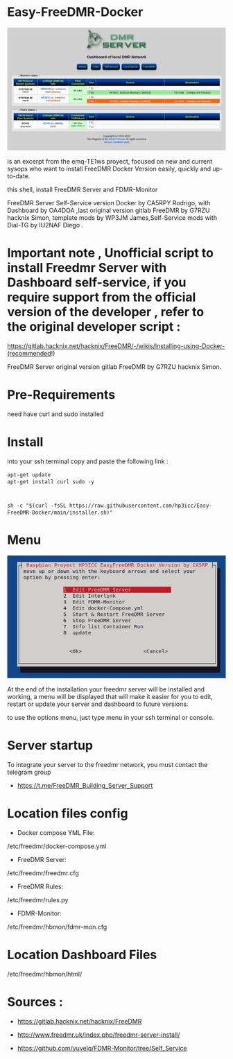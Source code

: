 # Easy-FreeDMR-Docker  

 ![alt text](https://raw.githubusercontent.com/hp3icc/Easy-FreeDMR-Docker/main/Easy-FreeDMR-Docker.png)

is an excerpt from the emq-TE1ws proyect, focused on new and current sysops who want to install FreeDMR Docker Version easily, quickly and up-to-date.

this shell, install FreeDMR Server and FDMR-Monitor

FreeDMR Server Self-Service version Docker by CA5RPY Rodrigo, with Dashboard by OA4DOA ,last original version gitlab FreeDMR by G7RZU hacknix Simon, template mods by WP3JM James,Self-Service mods with Dial-TG by IU2NAF Diego .

#
# Important note , Unofficial script to install Freedmr Server with Dashboard self-service, if you require support from the official version of the developer , refer to the original developer script :

https://gitlab.hacknix.net/hacknix/FreeDMR/-/wikis/Installing-using-Docker-(recommended!)

FreeDMR Server original version gitlab FreeDMR by G7RZU hacknix Simon.

#

# Pre-Requirements

need have curl and sudo installed

#

# Install

into your ssh terminal copy and paste the following link :

    apt-get update
    apt-get install curl sudo -y
#
    sh -c "$(curl -fsSL https://raw.githubusercontent.com/hp3icc/Easy-FreeDMR-Docker/main/installer.sh)"
               
             
 #            
  
 # Menu
 
 ![alt text](https://raw.githubusercontent.com/hp3icc/Easy-FreeDMR-Docker/main/menu.png)
 
  At the end of the installation your freedmr server will be installed and working, a menu will be displayed that will make it easier for you to edit, restart or update your server and dashboard to future versions.
  
  to use the options menu, just type menu in your ssh terminal or console.
  
 #
 
 # Server startup

To integrate your server to the freedmr network, you must contact the telegram group

 * https://t.me/FreeDMR_Building_Server_Support
        
 #
 
 # Location files config
 
  * Docker compose YML File:
 
  /etc/freedmr/docker-compose.yml
  
  * FreeDMR Server:  
   
  /etc/freedmr/freedmr.cfg  
   
  * FreeDMR Rules: 
   
  /etc/freedmr/rules.py  
   
  * FDMR-Monitor: 
   
   /etc/freedmr/hbmon/fdmr-mon.cfg
   
   
 #
  
 # Location Dashboard Files
 
 /etc/freedmr/hbmon/html/

#

 # Sources :
 
 * https://gitlab.hacknix.net/hacknix/FreeDMR
 
 * http://www.freedmr.uk/index.php/freedmr-server-install/
 
 * https://github.com/yuvelq/FDMR-Monitor/tree/Self_Service
  
 


